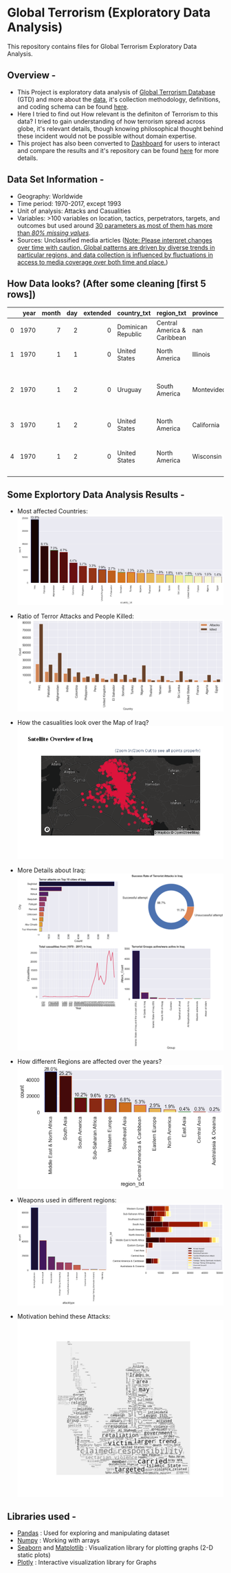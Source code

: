 # Global Terrorism (Exploratory Data Analysis)
  This repository contains files for Global Terrorism Exploratory Data Analysis.

## Overview -
  - This Project is exploratory data analysis of [Global Terrorism Database](https://www.kaggle.com/START-UMD/gtd) (GTD) and more about the [data](https://www.start.umd.edu/gtd/), it's collection methodology, definitions, and coding schema can be found [here](https://start.umd.edu/gtd/downloads/Codebook.pdf).
  - Here I tried to find out How relevant is the definiton of Terrorism to this data? I tried to gain understanding of how terrorism spread across globe, it's relevant details, though knowing philosophical thought behind these incident would not be possible without domain expertise.
  - This project has also been converted to [Dashboard](https://terrorismglobal.herokuapp.com/) for users to interact and compare the results and it's repository can be found [here](https://github.com/matsujju/Global-Terrorism-Dashboard) for more details.
  
## Data Set Information -
  * Geography: Worldwide
  * Time period: 1970-2017, except 1993
  * Unit of analysis: Attacks and Casualities
  * Variables: >100 variables on location, tactics, perpetrators, targets, and outcomes but used around <ins>30 parameters as most of them has more than *80% missing values*</ins>.
  * Sources: Unclassified media articles (<ins>Note: Please interpret changes over time with caution. Global patterns are driven by diverse trends in particular regions, and data collection is influenced by fluctuations in access to media coverage over both time and place.</ins>)

## How Data looks? (After some cleaning [first 5 rows])
  |    |   year |   month |   day |   extended | country_txt        | region_txt                  | province   | city          |   latitude |   longitude |   vicinity |   crit1 |   crit2 |   crit3 |   doubtterr |   multiple |   success |   suicide | attacktype                     | target_type                 |   targsubtype1 | target_subtype                                  | target_entity                                                 | nationality        | group               |   individual | weapon_type   | weapon_subtype                    |   killed |   wounded |   property |   hostages/kidnapping |   cross_border |   ideological_international | Date                |   week | day_name   |   weekday |   is_weekend |   casualities |   casualities_median |
|---:|-------:|--------:|------:|-----------:|:-------------------|:----------------------------|:-----------|:--------------|-----------:|------------:|-----------:|--------:|--------:|--------:|------------:|-----------:|----------:|----------:|:-------------------------------|:----------------------------|---------------:|:------------------------------------------------|:--------------------------------------------------------------|:-------------------|:--------------------|-------------:|:--------------|:----------------------------------|---------:|----------:|-----------:|----------------------:|---------------:|----------------------------:|:--------------------|-------:|:-----------|----------:|-------------:|--------------:|---------------------:|
|  0 |   1970 |       7 |     2 |          0 | Dominican Republic | Central America & Caribbean | nan        | Santo Domingo |    18.4568 |    -69.9512 |          0 |       1 |       1 |       1 |           0 |          0 |         1 |         0 | Assassination                  | Private Citizens & Property |             68 | Named Civilian                                  | Julio Guzman                                                  | Dominican Republic | MANO-D              |            0 | Unknown       | nan                               |        1 |         0 |          0 |                     0 |              0 |                           0 | 1970-07-02 00:00:00 |     27 | Thursday   |         3 |            0 |             1 |                    1 |
|  1 |   1970 |       1 |     1 |          0 | United States      | North America               | Illinois   | Cairo         |    37.0051 |    -89.1763 |          0 |       1 |       1 |       1 |           0 |          0 |         1 |         0 | Armed Assault                  | Police                      |             22 | Police Building (headquarters, station, school) | Cairo Police Headquarters                                     | United States      | Black Nationalists  |            0 | Firearms      | Unknown Gun Type                  |        0 |         0 |          1 |                     0 |             -9 |                          -9 | 1970-01-01 00:00:00 |      1 | Thursday   |         3 |            0 |             0 |                    0 |
|  2 |   1970 |       1 |     2 |          0 | Uruguay            | South America               | Montevideo | Montevideo    |   -34.8912 |    -56.1872 |          0 |       1 |       1 |       1 |           0 |          0 |         0 |         0 | Assassination                  | Police                      |             25 | Police Security Forces/Officers                 | Juan Maria de Lucah/Chief of Directorate of info. and intell. | Uruguay            | Tupamaros (Uruguay) |            0 | Firearms      | Automatic or Semi-Automatic Rifle |        0 |         0 |          0 |                     0 |              0 |                           0 | 1970-01-02 00:00:00 |      1 | Friday     |         4 |            0 |             0 |                    0 |
|  3 |   1970 |       1 |     2 |          0 | United States      | North America               | California | Oakland       |    37.7919 |   -122.226  |          0 |       1 |       1 |       1 |           1 |          0 |         1 |         0 | Bombing/Explosion              | Utilities                   |            107 | Electricity                                     | Edes Substation                                               | United States      | Unknown             |            0 | Explosives    | Unknown Explosive Type            |        0 |         0 |          1 |                     0 |             -9 |                          -9 | 1970-01-02 00:00:00 |      1 | Friday     |         4 |            0 |             0 |                    0 |
|  4 |   1970 |       1 |     2 |          0 | United States      | North America               | Wisconsin  | Madison       |    43.0766 |    -89.4125 |          0 |       1 |       1 |       1 |           0 |          0 |         1 |         0 | Facility/Infrastructure Attack | Military                    |             28 | Military Recruiting Station/Academy             | R.O.T.C. offices at University of Wisconsin, Madison          | United States      | New Year's Gang     |            0 | Incendiary    | Molotov Cocktail/Petrol Bomb      |        0 |         0 |          1 |                     0 |              0 |                           0 | 1970-01-02 00:00:00 |      1 | Friday     |         4 |            0 |             0 |                    0 |

## Some Explortory Data Analysis Results -
  - Most affected Countries:
    ![Image](https://github.com/matsujju/Global-Terrorism-EDA/blob/master/images/Most%20Affected%20countries.png)
   
  - Ratio of Terror Attacks and People Killed:
    ![Image](https://github.com/matsujju/Global-Terrorism-EDA/blob/master/images/Attack%20Vs%20killed.png)
    
  - How the casualities look over the Map of Iraq?
    ![Image](https://github.com/matsujju/Global-Terrorism-EDA/blob/master/images/Satellite%20overview%20of%20Iraq.png)
  
  - More Details about Iraq:
    ![Image](https://github.com/matsujju/Global-Terrorism-EDA/blob/master/images/Country%20Analysis%20of%20Iraq.png)
    
  - How different Regions are affected over the years?
    ![Image](https://github.com/matsujju/Global-Terrorism-EDA/blob/master/images/How%20Regions%20are%20affected.png)
    
  - Weapons used in different regions:
    ![Image](https://github.com/matsujju/Global-Terrorism-EDA/blob/master/images/Weapons%20used%20in%20Regions.png)
    
  - Motivation behind these Attacks:
    ![Image](https://github.com/matsujju/Global-Terrorism-EDA/blob/master/images/terror_word_cloud.png)

## Libraries used -
  - [Pandas](https://pandas.pydata.org/) : Used for exploring and manipulating dataset
  - [Numpy](https://numpy.org/doc/stable/reference/index.html) : Working with arrays
  - [Seaborn](https://seaborn.pydata.org/) and [Matplotlib](https://matplotlib.org/) : Visualization library for plotting graphs (2-D static plots)
  - [Plotly](https://plotly.com/python/) : Interactive visualization library for Graphs 
 

